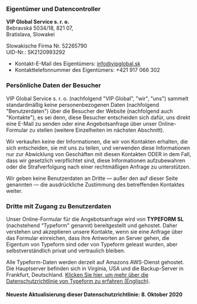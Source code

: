 ### Eigentümer und Datencontroller  
**VIP Global Service s. r. o.‍**  
Bebravská 5034/18, 821 07,  
Bratislava, Slowakei  

Slowakische Firma Nr. 52265790  
UID-Nr.: SK2120993292‍  

- Kontakt-E-Mail des Eigentümers: info@vipglobal.sk
- Kontakttelefonnummer des Eigentümers: +421 917 066 302

### Persönliche Daten der Besucher
VIP Global Service s. r. o. (nachfolgend "VIP Global", "wir", "uns") sammelt standardmäßig keine personenbezogenen Daten (nachfolgend "Benutzerdaten") über die Besucher der Website (nachfolgend auch "Kontakte"), es sei denn, diese Besucher entscheiden sich dafür, uns direkt eine E-Mail zu senden oder eine Angebotsanfrage über unser Online-Formular zu stellen (weitere Einzelheiten im nächsten Abschnitt).  

Wir verkaufen keine der Informationen, die wir von Kontakten erhalten, die sich entscheiden, sie mit uns zu teilen, und verwenden diese Informationen nur zur Abwicklung von Geschäften mit diesen Kontakten ODER in dem Fall, dass wir gesetzlich verpflichtet sind, diese Informationen aufzubewahren oder die Strafverfolgung nach einer rechtmäßigen Anfrage zu unterstützen.  

Wir geben keine Benutzerdaten an Dritte — außer den auf dieser Seite genannten — die ausdrückliche Zustimmung des betreffenden Kontaktes weiter.

### Dritte mit Zugang zu Benutzerdaten

Unser Online-Formular für die Angebotsanfrage wird von **TYPEFORM SL** (nachstehend “Typeform" genannt) bereitgestellt und gehostet. Daher verstehen und akzeptieren unsere Kontakte, wenn sie eine Anfrage über das Formular einreichen, dass ihre Antworten an Server gehen, die Eigentum von Typeform sind oder von Typeform geleast wurden, aber selbstverständlich privat und vertraulich bleiben.

Alle Typeform-Daten werden derzeit auf Amazons AWS-Dienst gehostet. Die Hauptserver befinden sich in Virginia, USA und die Backup-Server in Frankfurt, Deutschland. [Klicken Sie hier, um mehr über die Datenschutzrichtlinie von Typeform zu erfahren (Englisch)](http://www.typeform.com/privacy-policy/).‍


#### Neueste Aktualisierung dieser Datenschutzrichtlinie: 8. Oktober 2020
